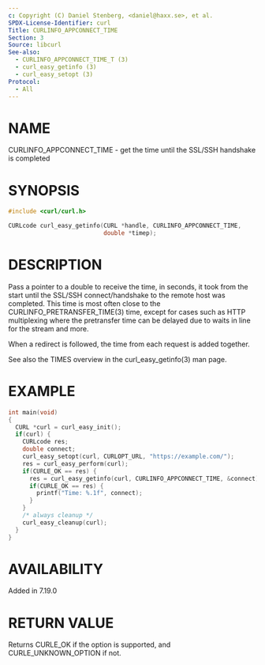```yaml
---
c: Copyright (C) Daniel Stenberg, <daniel@haxx.se>, et al.
SPDX-License-Identifier: curl
Title: CURLINFO_APPCONNECT_TIME
Section: 3
Source: libcurl
See-also:
  - CURLINFO_APPCONNECT_TIME_T (3)
  - curl_easy_getinfo (3)
  - curl_easy_setopt (3)
Protocol:
  - All
---
```


# NAME

CURLINFO_APPCONNECT_TIME - get the time until the SSL/SSH handshake is completed

# SYNOPSIS

~~~c
#include <curl/curl.h>

CURLcode curl_easy_getinfo(CURL *handle, CURLINFO_APPCONNECT_TIME,
                           double *timep);
~~~

# DESCRIPTION

Pass a pointer to a double to receive the time, in seconds, it took from the
start until the SSL/SSH connect/handshake to the remote host was completed.
This time is most often close to the CURLINFO_PRETRANSFER_TIME(3) time, except
for cases such as HTTP multiplexing where the pretransfer time can be delayed
due to waits in line for the stream and more.

When a redirect is followed, the time from each request is added together.

See also the TIMES overview in the curl_easy_getinfo(3) man page.

# EXAMPLE

~~~c
int main(void)
{
  CURL *curl = curl_easy_init();
  if(curl) {
    CURLcode res;
    double connect;
    curl_easy_setopt(curl, CURLOPT_URL, "https://example.com/");
    res = curl_easy_perform(curl);
    if(CURLE_OK == res) {
      res = curl_easy_getinfo(curl, CURLINFO_APPCONNECT_TIME, &connect);
      if(CURLE_OK == res) {
        printf("Time: %.1f", connect);
      }
    }
    /* always cleanup */
    curl_easy_cleanup(curl);
  }
}
~~~

# AVAILABILITY

Added in 7.19.0

# RETURN VALUE

Returns CURLE_OK if the option is supported, and CURLE_UNKNOWN_OPTION if not.
